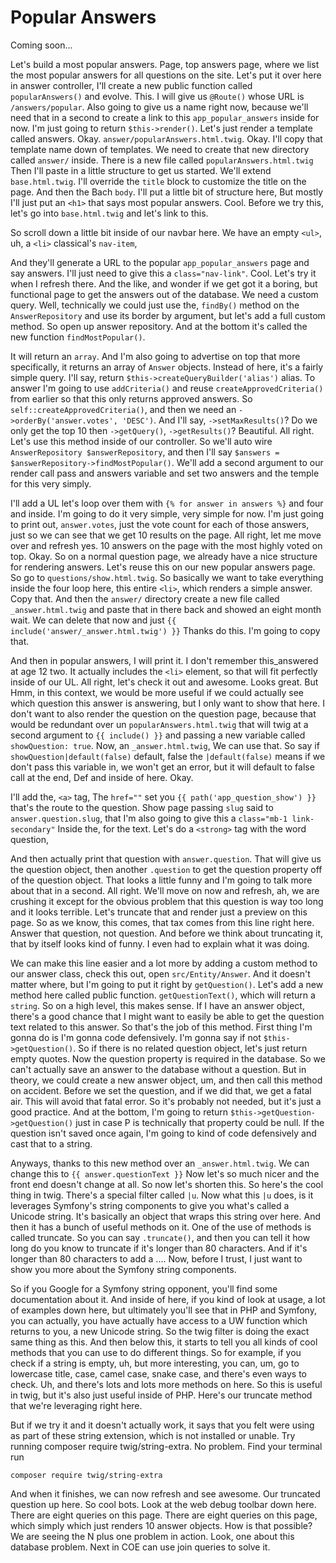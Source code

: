 # Popular Answers

Coming soon...

Let's build a most popular answers. Page, top answers page, where we list the most
popular answers for all questions on the site. Let's put it over here in answer
controller, I'll create a new public function called `popularAnswers()` and evolve.
This. I will give us `@Route()` whose URL is `/answers/popular`. Also going to give us a
name right now, because we'll need that in a second to create a link to this 
`app_popular_answers` inside for now. I'm just going to return `$this->render()`. Let's just
render a template called answers. Okay. `answer/popularAnswers.html.twig`.
Okay. I'll copy that template name down of templates. We need to create that new
directory called `answer/` inside. There is a new file called `popularAnswers.html.twig`
Then I'll paste in a little structure to get us started. We'll extend
`base.html.twig`. I'll override the `title` block to customize the title on the page.
And then the Bach `body`. I'll put a little bit of structure here, But mostly I'll just
put an `<h1>` that says most popular answers. Cool. Before we try this, let's go
into `base.html.twig` and let's link to this.

So scroll down a little bit inside of our navbar here. We have an empty `<ul>`, uh, a 
`<li>` classical's `nav-item`,

And they'll generate a URL to the popular `app_popular_answers` page and say answers.
I'll just need to give this a `class="nav-link"`. Cool. Let's try it when I refresh
there. And the like, and wonder if we get got it a boring, but functional page to get
the answers out of the database. We need a custom query. Well, technically we could
just use the, `findBy()` method on the `AnswerRepository` and use its border by
argument, but let's add a full custom method. So open up answer repository. And at
the bottom it's called the new function `findMostPopular()`.

It will return an `array`. And I'm also going to advertise on top that more
specifically, it returns an array of `Answer` objects. Instead of here, it's a fairly
simple query. I'll say, return `$this->createQueryBuilder('alias')` alias. To answer I'm going
to use `addCriteria()` and reuse `createApprovedCriteria()` from earlier so that this only
returns approved answers. So `self::createApprovedCriteria()`, and then we need an
`->orderBy('answer.votes', 'DESC')`. And I'll say, `->setMaxResults()`? Do we only get
the top 10 then `->getQuery()`, `->getResults()`? Beautiful. All right. Let's use this method
inside of our controller. So we'll auto wire `AnswerRepository $answerRepository`,
and then I'll say `$answers = $answerRepository->findMostPopular()`. We'll add a
second argument to our render call pass and answers variable and set two answers and
the temple for this very simply.

I'll add a UL let's loop over them with `{% for answer in answers %}` and four and inside.
I'm going to do it very simple, very simple for now. I'm just going to print out,
`answer.votes`, just the vote count for each of those answers, just so we can see
that we get 10 results on the page. All right, let me move over and refresh yes. 10
answers on the page with the most highly voted on top. Okay. So on a normal question
page, we already have a nice structure for rendering answers. Let's reuse this on our
new popular answers page. So go to `questions/show.html.twig`. So
basically we want to take everything inside the four loop here, this entire `<li>`,
which renders a simple answer. Copy that. And then the `answer/` directory create a new
file called `_answer.html.twig` and paste that in there back and showed an
eight month wait. We can delete that now and just `{{ include('answer/_answer.html.twig') }}`
Thanks do this. I'm going to copy that.

And then in popular answers, I will print it. I don't remember this_answered at age
12 two. It actually includes the `<li>` element, so that will fit perfectly inside of
our UL. All right, let's check it out and awesome. Looks great. But Hmm, in this
context, we would be more useful if we could actually see which question this answer
is answering, but I only want to show that here. I don't want to also render the
question on the question page, because that would be redundant over un `popularAnswers.html.twig`
that will twig at a second argument to `{{ include() }}` and passing a new variable called 
`showQuestion: true`. Now, an `_answer.html.twig`, We can use that. So say if
`showQuestion|default(false)` default, false the `|default(false)` means if we
don't pass this variable in, we won't get an error, but it will default to false call
at the end, Def and inside of here. Okay.

I'll add the, `<a>` tag, The `href=""` set you `{{ path('app_question_show') }}` that's the route to the
question. Show page passing `slug` said to `answer.question.slug`, that I'm also going
to give this a `class="mb-1 link-secondary"` Inside the, for the
text. Let's do a `<strong>` tag with the word question,

And then actually print that question with `answer.question`. That will give us
the question object, then another `.question` to get the question property off of
the question object. That looks a little funny and I'm going to talk more about that
in a second. All right. We'll move on now and refresh, ah, we are crushing it except
for the obvious problem that this question is way too long and it looks terrible.
Let's truncate that and render just a preview on this page. So as we know, this
comes, that tax comes from this line right here. Answer that question, not question.
And before we think about truncating it, that by itself looks kind of funny. I even
had to explain what it was doing.

We can make this line easier and a lot more by adding a custom method to our answer
class, check this out, open `src/Entity/Answer`. And it doesn't matter where, but
I'm going to put it right by `getQuestion()`. Let's add a new method here called public
function. `getQuestionText()`, which will return a `string`. So on a high level, this
makes sense. If I have an answer object, there's a good chance that I might want to
easily be able to get the question text related to this answer. So that's the job of
this method. First thing I'm gonna do is I'm gonna code defensively. I'm gonna say if
not `$this->getQuestion()`. So if there is no related question object, let's just return
empty quotes. Now the question property is required in the database. So we can't
actually save an answer to the database without a question. But in theory, we could
create a new answer object, um, and then call this method on accident. Before we set
the question, and if we did that, we get a fatal air. This will avoid that fatal
error. So it's probably not needed, but it's just a good practice. And at the bottom,
I'm going to return `$this->getQuestion->getQuestion()` just in case P is
technically that property could be null. If the question isn't saved once again, I'm
going to kind of code defensively and cast that to a string.

Anyways, thanks to this new method over an `_answer.html.twig`. We can change
this to `{{ answer.questionText }}` Now let's so much nicer and the front end doesn't
change at all. So now let's shorten this. So here's the cool thing in twig. There's a
special filter called `|u`. Now what this `|u` does, is it leverages Symfony's
string components to give you what's called a Unicode string. It's basically an
object that wraps this string over here. And then it has a bunch of useful methods on
it. One of the use of methods is called truncate. So you can say `.truncate()`, and
then you can tell it how long do you know to truncate if it's longer than 80
characters. And if it's longer than 80 characters to add a .... Now, before I
trust, I just want to show you more about the Symfony string components.

So if you Google for a Symfony string opponent, you'll find some documentation about
it. And inside of here, if you kind of look at usage, a lot of examples down here,
but ultimately you'll see that in PHP and Symfony, you can actually, you have
actually have access to a UW function which returns to you, a new Unicode string. So
the twig filter is doing the exact same thing as this. And then below this, it starts
to tell you all kinds of cool methods that you can use to do different things. So for
example, if you check if a string is empty, uh, but more interesting, you can, um, go
to lowercase title, case, camel case, snake case, and there's even ways to check. Uh,
and there's lots and lots more methods on here. So this is useful in twig, but it's
also just useful inside of PHP. Here's our truncate method that we're leveraging
right here.

But if we try it and it doesn't actually work, it says that you felt were using as
part of these string extension, which is not installed or unable. Try running
composer require twig/string-extra. No problem. Find your terminal run 

```terminal
composer require twig/string-extra
```

And when it finishes, we can now refresh and see
awesome. Our truncated question up here. So cool bots. Look at the web debug toolbar
down here. There are eight queries on this page. There are eight queries on this
page, which simply which just renders 10 answer objects. How is that possible? We are
seeing the N plus one problem in action. Look, one about this database problem. Next
in COE can use join queries to solve it.

